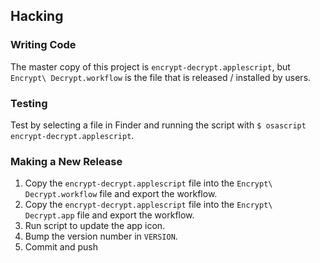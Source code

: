 ## Hacking

### Writing Code

The master copy of this project is `encrypt-decrypt.applescript`, but `Encrypt\ Decrypt.workflow` is the file that is released / installed by users.

### Testing

Test by selecting a file in Finder and running the script with `$ osascript encrypt-decrypt.applescript`.

### Making a New Release

1. Copy the `encrypt-decrypt.applescript` file into the `Encrypt\ Decrypt.workflow` file and export the workflow.
2. Copy the `encrypt-decrypt.applescript` file into the `Encrypt\ Decrypt.app` file and export the workflow.
3. Run script to update the app icon.
4. Bump the version number in `VERSION`.
5. Commit and push
